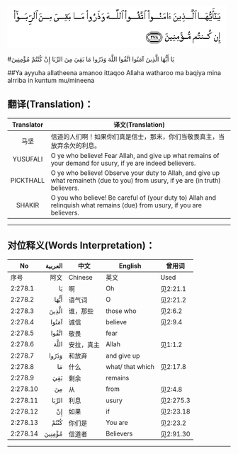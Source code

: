 ![002:278](images/002_278.gif)

#يَا أَيُّهَا الَّذِينَ آمَنُوا اتَّقُوا اللَّهَ وَذَرُوا مَا بَقِيَ مِنَ الرِّبَا إِنْ كُنْتُمْ مُؤْمِنِينَ 

##Ya ayyuha allatheena amanoo ittaqoo Allaha watharoo ma baqiya mina alrriba in kuntum mu/mineena 

## 翻译(Translation)：

| Translator | 译文(Translation)                                            |
| :--------: | ------------------------------------------------------------ |
|    马坚    | 信道的人们啊！如果你们真是信士，那末，你们当敬畏真主，当放弃余欠的利息。 |
|  YUSUFALI  | O ye who believe! Fear Allah, and give up what remains of your demand for usury, if ye are indeed believers. |
| PICKTHALL  | O ye who believe! Observe your duty to Allah, and give up what remaineth (due to you) from usury, if ye are (in truth) believers. |
|   SHAKIR   | O you who believe! Be careful of (your duty to) Allah and relinquish what remains (due) from usury, if you are believers. |

---

## 对位释义(Words Interpretation)：

| No   | العربية | 中文    | English | 曾用词 |
| ---- | ------: | ------- | ------- | ------ |
| 序号 |    阿文 | Chinese | 英文    | Used   |
| 2:278.1  | يَا     | 啊         | Oh               | 见2:21.1  |
| 2:278.2  | أَيُّهَا   | 语气词     | O                | 见2:21.2  |
| 2:278.3  | الَّذِينَ  | 谁，那些   | those who        | 见2:6.2   |
| 2:278.4  | آمَنُوا  | 诚信       | believe          | 见2:9.4   |
| 2:278.5  | اتَّقُوا  | 敬畏       | fear             |           |
| 2:278.6  | اللَّهَ   | 安拉，真主 | Allah            | 见1:1.2   |
| 2:278.7  | وَذَرُوا  | 和放弃     | and give up      |           |
| 2:278.8  | مَا     | 什么       | what/ that which | 见2:17.8  |
| 2:278.9  | بَقِيَ    | 剩余       | remains          |           |
| 2:278.10 | مِنَ     | 从         | from             | 见2:4.8   |
| 2:278.11 | الرِّبَا  | 利息       | usury            | 见2:275.3 |
| 2:278.12 | إِنْ     | 如果       | if               | 见2:23.18 |
| 2:278.13 | كُنْتُمْ   | 你们是     | You are          | 见2:23.2  |
| 2:278.14 | مُؤْمِنِينَ | 信道者     | Believers        | 见2:91.30 |

---
